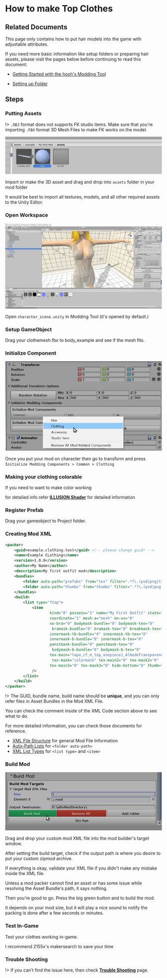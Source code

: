 # How to make Top Clothes

## Related Documents

This page only contains how to put hair models into the game with adjustable attributes.

If you need more basic information like setup folders or preparing hair assets, please visit the pages below before continuing to read this document:

-   [Getting Started with the hooh's Modding Tool](getting_started.md)

-   [Setting up Folder](tutorials/gearing-up.md)

## Steps

### Putting Assets

!> `.OBJ` format does not supports FK studio items. Make sure that you're importing `.FBX` format 3D Mesh Files to make FK works on the model.

![](imgs/std_00.png)

Import or make the 3D asset and drag and drop into `assets` folder in your mod folder

It would be best to import all textures, models, and all other required assets to the Unity Editor.

### Open Workspace

![image-20200101043341537](images/image-20200101043341537.png)

Open `character_scene.unity` in Modding Tool (it's opened by default.)

### Setup GameObject

Drag your clothemesh.fbx to body_example and see if the mesh fits.

### Initialize Component

![](imgs/chara_00.png)

Once you put your mod on character then go to transform and press `Initialize Modding Components > Common > Clothing`

### Making your clothing colorable

If you need to want to make color working

for detailed info refer [**ILLUSION Shader**](technical/illusion-shader.md) for detailed information

### Register Prefab

Drag your gameobject to Project folder.

### Creating Mod XML

```xml
<packer>
    <guid>example.clothing.text</guid> <!-- please change guid! -->
    <name>Example CLothing</name>
    <version>1.0.0</version>
    <author>My Name</author>
    <description>My first outfit mod</description>
    <bundles>
        <folder auto-path="prefabs" from="tex" filter=".*?\.(psd|png|tif|prefab)"/>
        <folder auto-path="thumbs" from="thumbs" filter=".*?\.(psd|png|tif)"/>
    </bundles>
    <build>
        <list type="ftop">
            <item
                    kind="0" possess="1" name="My First Outfit" state="0"
                    coordinate="1" mesh-a="mesh" en-us="0"
                    no-bra="0" bodymask-bundle="0" bodymask-tex="0"
                     bramask-bundle="0" bramask-tex="0" breakmask-tex="0"
                    innermask-tb-bundle="0" innermask-tb-tex="0"
                    innermask-b-bundle="0" innermask-b-tex="0"
                    panstmask-bundle="0" panstmask-tex="0"
                     bodymask-b-bundle="0" bodymask-b-tex="0"
                    tex-main="lopo_cf_m_top_onepiece1_AlbedoTransparency"
                     tex-mask="colormask" tex-main2="0" tex-mask2="0"
                    tex-main3="0" tex-mask3="0" hide-bottom="0" thumb="thumb_mesh"
            />
        </list>
    </build>
</packer>
```

!> The GUID, bundle name, build name should be **unique**, and you can only refer files in Asset Bundles in the Mod XML File.

You can check the comment inside of the XML Code section above to see what to do.

For more detailed information, you can check those documents for reference.

-   [XML File Structure](technical/xml-file.md) for general Mod File Information
-   [Auto-Path Lists](technical/autopath-list.md) for `<folder auto-path>`
-   [XML List Types](technical/category-list.md) for `<list type>` and `<item>`

### Build Mod

![](imgs/mod_00.png)

Drag and drop your custom mod XML file into the mod builder's target window.

After setting the build target, check if the output path is where you desire to put your custom zipmod archive.

If everything is okay, validate your XML file if you didn't make any mistake inside the XML file.

Unless a mod packer cannot find an asset or has some issue while resolving the Asset Bundle's path, it says nothing.

Then you're good to go. Press the big green button and to build the mod.

It depends on your mod size, but it will play a nice sound to notify the packing is done after a few seconds or minutes.

### Test In-Game

Test your clothes working in-game.

I recommend 2155x's makersearch to save your time

### Trouble Shooting

!> If you can't find the issue here, then check [**Trouble Shooting**](tutorials/trouble-shooting.md) page.
